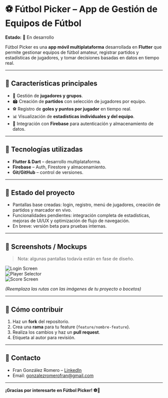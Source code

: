 # ⚽ Fútbol Picker – App de Gestión de Equipos de Fútbol

**Estado:** 🚧 En desarrollo

Fútbol Picker es una **app móvil multiplataforma** desarrollada en **Flutter** que permite gestionar equipos de fútbol amateur, registrar partidos y estadísticas de jugadores, y tomar decisiones basadas en datos en tiempo real.

---

## 🔹 Características principales
- 👥 Gestión de **jugadores y grupos**.  
- 🏟️ Creación de **partidos** con selección de jugadores por equipo.  
- ⚽ Registro de **goles y puntos por jugador** en tiempo real.  
- 📊 Visualización de **estadísticas individuales y del equipo**.  
- 🔐 Integración con **Firebase** para autenticación y almacenamiento de datos.  

---

## 🔹 Tecnologías utilizadas
- **Flutter & Dart** – desarrollo multiplataforma.  
- **Firebase** – Auth, Firestore y almacenamiento.    
- **Git/GitHub** – control de versiones.  
 

---

## 🔹 Estado del proyecto
- Pantallas base creadas: login, registro, menú de jugadores, creación de partidos y marcador en vivo.  
- Funcionalidades pendientes: integración completa de estadísticas, mejoras de UI/UX y optimización de flujo de navegación.  
- En breve: versión beta para pruebas internas.  

---

## 🔹 Screenshots / Mockups
> Nota: algunas pantallas todavía están en fase de diseño.

![Login Screen](ruta_a_tu_screenshot_login.png)  
![Player Selector](ruta_a_tu_screenshot_player_selector.png)  
![Score Screen](ruta_a_tu_screenshot_score.png)  

*(Reemplaza las rutas con las imágenes de tu proyecto o bocetos)*

---

## 🔹 Cómo contribuir
1. Haz un **fork** del repositorio.  
2. Crea una **rama** para tu feature (`feature/nombre-feature`).  
3. Realiza los cambios y haz un **pull request**.  
4. Etiqueta al autor para revisión.

---

## 🔹 Contacto
- Fran González Romero – [LinkedIn](https://www.linkedin.com/in/frangonzalezromero/)  
- Email: gonzalezromerofran@gmail.com 

---

**¡Gracias por interesarte en Fútbol Picker! ⚽🚀**
